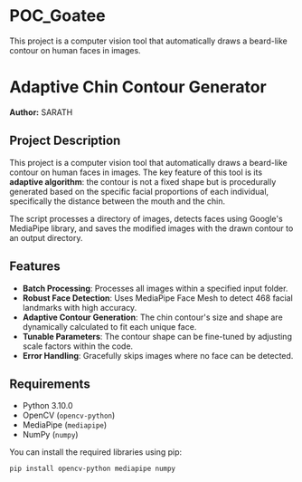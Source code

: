 # POC_Goatee
This project is a computer vision tool that automatically draws a beard-like contour on human faces in images.

# Adaptive Chin Contour Generator

**Author:** SARATH

## Project Description

This project is a computer vision tool that automatically draws a beard-like contour on human faces in images. The key feature of this tool is its **adaptive algorithm**: the contour is not a fixed shape but is procedurally generated based on the specific facial proportions of each individual, specifically the distance between the mouth and the chin.

The script processes a directory of images, detects faces using Google's MediaPipe library, and saves the modified images with the drawn contour to an output directory.

## Features

-   **Batch Processing**: Processes all images within a specified input folder.
-   **Robust Face Detection**: Uses MediaPipe Face Mesh to detect 468 facial landmarks with high accuracy.
-   **Adaptive Contour Generation**: The chin contour's size and shape are dynamically calculated to fit each unique face.
-   **Tunable Parameters**: The contour shape can be fine-tuned by adjusting scale factors within the code.
-   **Error Handling**: Gracefully skips images where no face can be detected.

## Requirements

-   Python 3.10.0
-   OpenCV (`opencv-python`)
-   MediaPipe (`mediapipe`)
-   NumPy (`numpy`)

You can install the required libraries using pip:
```bash
pip install opencv-python mediapipe numpy
